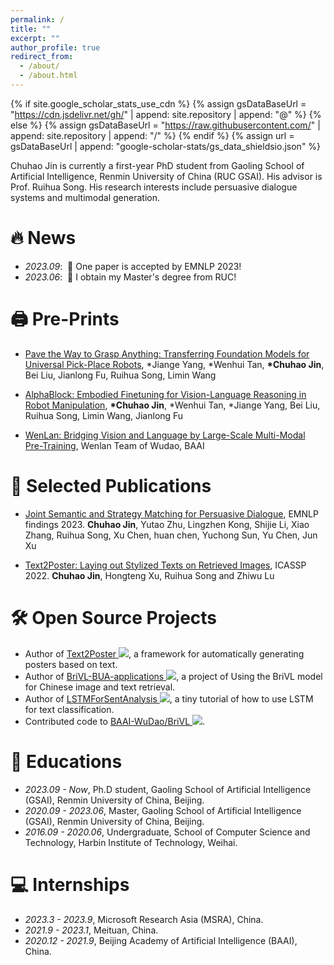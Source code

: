 ```yaml
---
permalink: /
title: ""
excerpt: ""
author_profile: true
redirect_from: 
  - /about/
  - /about.html
---
```


{% if site.google_scholar_stats_use_cdn %}
{% assign gsDataBaseUrl = "https://cdn.jsdelivr.net/gh/" | append: site.repository | append: "@" %}
{% else %}
{% assign gsDataBaseUrl = "https://raw.githubusercontent.com/" | append: site.repository | append: "/" %}
{% endif %}
{% assign url = gsDataBaseUrl | append: "google-scholar-stats/gs_data_shieldsio.json" %}

<span class='anchor' id='about-me'></span>
Chuhao Jin is currently a first-year PhD student from Gaoling School of Artificial Intelligence, Renmin University of China (RUC GSAI). His advisor is Prof. Ruihua Song. His research interests include persuasive dialogue systems and multimodal generation.

 <!-- <a href='https://scholar.google.com/citations?user=DhtAFkwAAAAJ'>google scholar citations <strong><span id='total_cit'>130+</span></strong></a> (You can also use google scholar badge <a href='https://scholar.google.com/citations?user=DhtAFkwAAAAJ'><img src="https://img.shields.io/endpoint?url={{ url | url_encode }}&logo=Google%20Scholar&labelColor=f6f6f6&color=9cf&style=flat&label=citations"></a>). -->


# 🔥 News
- *2023.09*: &nbsp;🎉 One paper is accepted by EMNLP 2023!
- *2023.06*: &nbsp;🎉 I obtain my Master's degree from RUC!

<!-- - *2022.02*: &nbsp;🎉🎉 Lorem ipsum dolor sit amet, consectetur adipiscing elit. Vivamus ornare aliquet ipsum, ac tempus justo dapibus sit amet.  -->

# 🖨️ Pre-Prints
- [Pave the Way to Grasp Anything: Transferring Foundation Models for Universal Pick-Place Robots](https://arxiv.org/abs/2306.05716), \*Jiange Yang, \*Wenhui Tan, **\*Chuhao Jin**, Bei Liu, Jianlong Fu, Ruihua Song, Limin Wang

- [AlphaBlock: Embodied Finetuning for Vision-Language Reasoning in Robot Manipulation](https://arxiv.org/abs/2305.18898), **\*Chuhao Jin**, \*Wenhui Tan, \*Jiange Yang, Bei Liu, Ruihua Song, Limin Wang, Jianlong Fu

- [WenLan: Bridging Vision and Language by Large-Scale Multi-Modal Pre-Training](https://arxiv.org/abs/2103.06561), Wenlan Team of Wudao, BAAI

# 📝 Selected Publications 

<!-- <div class='paper-box'><div class='paper-box-image'><div><div class="badge">CVPR 2016</div><img src='images/500x300.png' alt="sym" width="100%"></div></div>
<div class='paper-box-text' markdown="1">

[Deep Residual Learning for Image Recognition](https://openaccess.thecvf.com/content_cvpr_2016/papers/He_Deep_Residual_Learning_CVPR_2016_paper.pdf)

**Kaiming He**, Xiangyu Zhang, Shaoqing Ren, Jian Sun

[**Project**](https://scholar.google.com/citations?view_op=view_citation&hl=zh-CN&user=DhtAFkwAAAAJ&citation_for_view=DhtAFkwAAAAJ:ALROH1vI_8AC) <strong><span class='show_paper_citations' data='DhtAFkwAAAAJ:ALROH1vI_8AC'></span></strong>
- Lorem ipsum dolor sit amet, consectetur adipiscing elit. Vivamus ornare aliquet ipsum, ac tempus justo dapibus sit amet. 
</div>
</div> -->

- [Joint Semantic and Strategy Matching for Persuasive Dialogue](https://aclanthology.org/2023.findings-emnlp.276/), EMNLP findings 2023.
**Chuhao Jin**, Yutao Zhu, Lingzhen Kong, Shijie Li, Xiao Zhang, Ruihua Song, Xu Chen, huan chen, Yuchong Sun, Yu Chen, Jun Xu

- [Text2Poster: Laying out Stylized Texts on Retrieved Images](https://ieeexplore.ieee.org/abstract/document/9747465), ICASSP 2022.
**Chuhao Jin**, Hongteng Xu, Ruihua Song and Zhiwu Lu

# 🛠️ Open Source Projects
- Author of [Text2Poster ![](https://img.shields.io/github/stars/chuhaojin/Text2Poster-ICASSP-22?style=social)](https://github.com/chuhaojin/Text2Poster-ICASSP-22), a framework for automatically generating posters based on text.
- Author of [BriVL-BUA-applications ![](https://img.shields.io/github/stars/chuhaojin/BriVL-BUA-applications?style=social)](https://github.com/chuhaojin/BriVL-BUA-applications), a project of Using the BriVL model for Chinese image and text retrieval.
- Author of [LSTMForSentAnalysis ![](https://img.shields.io/github/stars/chuhaojin/LSTMForSentAnalysis?style=social)](https://github.com/chuhaojin/LSTMForSentAnalysis), a tiny tutorial of how to use LSTM for text classification.
- Contributed code to [BAAI-WuDao/BriVL ![](https://img.shields.io/github/stars/BAAI-WuDao/BriVL?style=social)](https://github.com/BAAI-WuDao/BriVL).

# 📖 Educations
- *2023.09 - Now*, Ph.D student, Gaoling School of Artificial Intelligence (GSAI), Renmin University of China, Beijing. 
- *2020.09 - 2023.06*, Master, Gaoling School of Artificial Intelligence (GSAI), Renmin University of China, Beijing. 
- *2016.09 - 2020.06*, Undergraduate, School of Computer Science and Technology, Harbin Institute of Technology, Weihai. 


# 💻 Internships
- *2023.3 - 2023.9*, Microsoft Research Asia (MSRA), China.
- *2021.9 - 2023.1*, Meituan, China.
- *2020.12 - 2021.9*, Beijing Academy of Artificial Intelligence (BAAI), China.